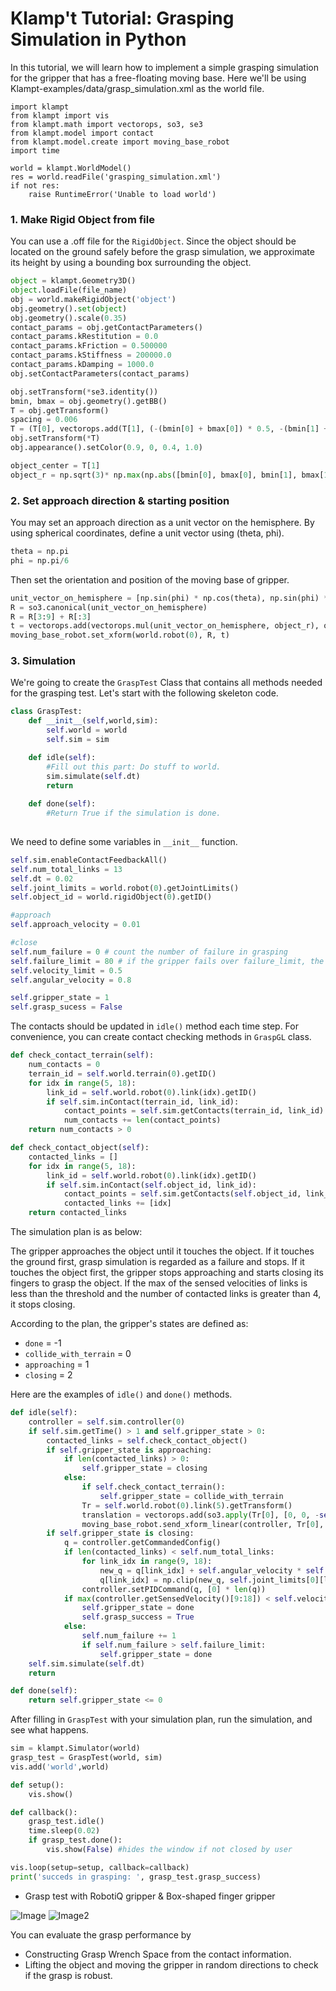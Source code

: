 # Klamp't Tutorial: Grasping Simulation in Python 

In this tutorial, we will learn how to implement a simple grasping simulation for the gripper that has a free-floating moving base. Here we'll be using Klampt-examples/data/grasp_simulation.xml as the world file.

```pythons
import klampt 
from klampt import vis
from klampt.math import vectorops, so3, se3
from klampt.model import contact
from klampt.model.create import moving_base_robot
import time

world = klampt.WorldModel()
res = world.readFile('grasping_simulation.xml')
if not res:
    raise RuntimeError('Unable to load world')
```


### 1. Make Rigid Object from file

You can use a .off file for the  `RigidObject`. Since the object should be located on the ground safely before the grasp simulation, we approximate its height by using a bounding box surrounding the object.

```python
object = klampt.Geometry3D()
object.loadFile(file_name)
obj = world.makeRigidObject('object')
obj.geometry().set(object)
obj.geometry().scale(0.35)
contact_params = obj.getContactParameters()
contact_params.kRestitution = 0.0
contact_params.kFriction = 0.500000
contact_params.kStiffness = 200000.0
contact_params.kDamping = 1000.0
obj.setContactParameters(contact_params)

obj.setTransform(*se3.identity())
bmin, bmax = obj.geometry().getBB()
T = obj.getTransform()
spacing = 0.006
T = (T[0], vectorops.add(T[1], (-(bmin[0] + bmax[0]) * 0.5, -(bmin[1] + bmax[1]) * 0.5, -bmin[2] + spacing)))
obj.setTransform(*T)
obj.appearance().setColor(0.9, 0, 0.4, 1.0)

object_center = T[1]
object_r = np.sqrt(3)* np.max(np.abs([bmin[0], bmax[0], bmin[1], bmax[1], bmin[2], bmax[2]])) + 0.4

```

### 2. Set approach direction & starting position

You may set an approach direction as a unit vector on the hemisphere. By using spherical coordinates, define a unit vector using (theta, phi). 
```python
theta = np.pi
phi = np.pi/6
```

Then set the orientation and position of the moving base of gripper.  

```python
unit_vector_on_hemisphere = [np.sin(phi) * np.cos(theta), np.sin(phi) * np.sin(theta), np.cos(phi)]
R = so3.canonical(unit_vector_on_hemisphere)
R = R[3:9] + R[:3]
t = vectorops.add(vectorops.mul(unit_vector_on_hemisphere, object_r), object_center)
moving_base_robot.set_xform(world.robot(0), R, t)
```

### 3. Simulation
We're going to create the `GraspTest` Class that contains all methods needed for the grasping test. Let's start with the following skeleton code.

```python
class GraspTest:
    def __init__(self,world,sim):
        self.world = world
        self.sim = sim

    def idle(self):
        #Fill out this part: Do stuff to world. 
        sim.simulate(self.dt)
        return
    
    def done(self):
        #Return True if the simulation is done.
    
```

We need to define some variables in `__init__` function.

```python
self.sim.enableContactFeedbackAll()
self.num_total_links = 13 
self.dt = 0.02
self.joint_limits = world.robot(0).getJointLimits()
self.object_id = world.rigidObject(0).getID()

#approach
self.approach_velocity = 0.01

#close 
self.num_failure = 0 # count the number of failure in grasping
self.failure_limit = 80 # if the gripper fails over failure_limit, the trial is regarded as failure.
self.velocity_limit = 0.5 
self.angular_velocity = 0.8

self.gripper_state = 1
self.grasp_sucess = False
```

The contacts should be updated in `idle()` method each time step. For convenience, you can create contact checking methods in `GraspGL` class.

```python
def check_contact_terrain(self):
    num_contacts = 0
    terrain_id = self.world.terrain(0).getID()
    for idx in range(5, 18):
        link_id = self.world.robot(0).link(idx).getID()
        if self.sim.inContact(terrain_id, link_id):
            contact_points = self.sim.getContacts(terrain_id, link_id)
            num_contacts += len(contact_points)
    return num_contacts > 0

def check_contact_object(self):
    contacted_links = []
    for idx in range(5, 18):
        link_id = self.world.robot(0).link(idx).getID()
        if self.sim.inContact(self.object_id, link_id):
            contact_points = self.sim.getContacts(self.object_id, link_id)
            contacted_links += [idx]
    return contacted_links
```

The simulation plan is as below:

The gripper approaches the object until it touches the object. If it touches the ground first, grasp simulation is regarded as a failure and stops. If it touches the object first, the gripper stops approaching and starts closing its fingers to grasp the object. If the max of the sensed velocities of links is less than the threshold and the number of contacted links is greater than 4, it stops closing.

According to the plan, the gripper's states are defined as: 

- `done` = -1
- `collide_with_terrain` = 0
- `approaching` = 1
- `closing` = 2

Here are the examples of `idle()` and `done()` methods. 

```python
def idle(self):
    controller = self.sim.controller(0)
    if self.sim.getTime() > 1 and self.gripper_state > 0:
        contacted_links = self.check_contact_object()
        if self.gripper_state is approaching:
            if len(contacted_links) > 0:
                self.gripper_state = closing
            else:
                if self.check_contact_terrain():
                    self.gripper_state = collide_with_terrain
                Tr = self.world.robot(0).link(5).getTransform()
                translation = vectorops.add(so3.apply(Tr[0], [0, 0, -self.approach_velocity]), Tr[1])
                moving_base_robot.send_xform_linear(controller, Tr[0], translation, self.dt)
        if self.gripper_state is closing:
            q = controller.getCommandedConfig()
            if len(contacted_links) < self.num_total_links:
                for link_idx in range(9, 18):
                    new_q = q[link_idx] + self.angular_velocity * self.dt
                    q[link_idx] = np.clip(new_q, self.joint_limits[0][link_idx], self.joint_limits[1][link_idx])
                controller.setPIDCommand(q, [0] * len(q))
            if max(controller.getSensedVelocity()[9:18]) < self.velocity_limit and len(contacted_links) >= 4:
                self.gripper_state = done
                self.grasp_success = True
            else:
                self.num_failure += 1
                if self.num_failure > self.failure_limit:
                    self.gripper_state = done
    self.sim.simulate(self.dt)
    return 

def done(self):
    return self.gripper_state <= 0
```

After filling in `GraspTest` with your simulation plan, run the simulation, and see what happens.

```python
sim = klampt.Simulator(world)
grasp_test = GraspTest(world, sim)
vis.add('world',world)

def setup():
    vis.show()

def callback():
    grasp_test.idle()
    time.sleep(0.02)
    if grasp_test.done():
        vis.show(False) #hides the window if not closed by user

vis.loop(setup=setup, callback=callback)
print('succeds in grasping: ', grasp_test.grasp_success)
```
- Grasp test with RobotiQ gripper & Box-shaped finger gripper

![Image](../images/grasp_test_1.png)
![Image2](../images/grasp_test_2.png)

You can evaluate the grasp performance by 
- Constructing Grasp Wrench Space from the contact information.
- Lifting the object and moving the gripper in random directions to check if the grasp is robust.